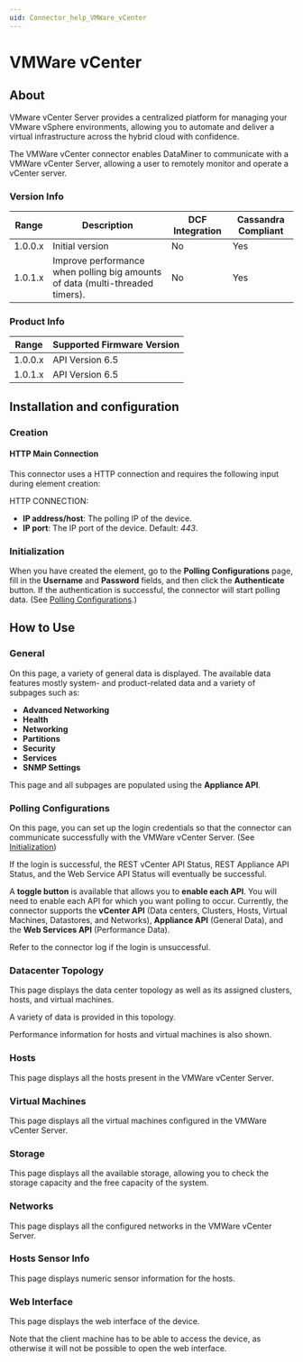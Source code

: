 ```yaml
---
uid: Connector_help_VMWare_vCenter
---
```


# VMWare vCenter

## About

VMware vCenter Server provides a centralized platform for managing your VMware vSphere environments, allowing you to automate and deliver a virtual infrastructure across the hybrid cloud with confidence.

The VMWare vCenter connector enables DataMiner to communicate with a VMWare vCenter Server, allowing a user to remotely monitor and operate a vCenter server.

### Version Info

| Range     | Description                                                                 | DCF Integration     | Cassandra Compliant     |
|------------------|------------------------------------------------------------------------------|---------------------|-------------------------|
| 1.0.0.x          | Initial version                                                              | No                  | Yes                    |
| 1.0.1.x          | Improve performance when polling big amounts of data (multi-threaded timers). | No                  | Yes                    |

### Product Info

| Range | Supported Firmware Version |
|------------------|-----------------------------|
| 1.0.0.x          | API Version 6.5             |
| 1.0.1.x          | API Version 6.5             |

## Installation and configuration

### Creation

#### HTTP Main Connection

This connector uses a HTTP connection and requires the following input during element creation:

HTTP CONNECTION:

- **IP address/host**: The polling IP of the device.
- **IP port**: The IP port of the device. Default: *443*.

### Initialization

When you have created the element, go to the **Polling Configurations** page, fill in the **Username** and **Password** fields, and then click the **Authenticate** button. If the authentication is successful, the connector will start polling data. (See [Polling Configurations](#polling-configurations).)

## How to Use

### General

On this page, a variety of general data is displayed. The available data features mostly system- and product-related data and a variety of subpages such as:

- **Advanced Networking**
- **Health**
- **Networking**
- **Partitions**
- **Security**
- **Services**
- **SNMP Settings**

This page and all subpages are populated using the **Appliance API**.

### Polling Configurations

On this page, you can set up the login credentials so that the connector can communicate successfully with the VMWare vCenter Server. (See [Initialization](#initialization))

If the login is successful, the REST vCenter API Status, REST Appliance API Status, and the Web Service API Status will eventually be successful.

A **toggle button** is available that allows you to **enable each API**. You will need to enable each API for which you want polling to occur. Currently, the connector supports the **vCenter API** (Data centers, Clusters, Hosts, Virtual Machines, Datastores, and Networks), **Appliance API** (General Data), and the **Web Services API** (Performance Data).

Refer to the connector log if the login is unsuccessful.

### Datacenter Topology

This page displays the data center topology as well as its assigned clusters, hosts, and virtual machines.

A variety of data is provided in this topology.

Performance information for hosts and virtual machines is also shown.

### Hosts

This page displays all the hosts present in the VMWare vCenter Server.

### Virtual Machines

This page displays all the virtual machines configured in the VMWare vCenter Server.

### Storage

This page displays all the available storage, allowing you to check the storage capacity and the free capacity of the system.

### Networks

This page displays all the configured networks in the VMWare vCenter Server.

### Hosts Sensor Info

This page displays numeric sensor information for the hosts.

### Web Interface

This page displays the web interface of the device.

Note that the client machine has to be able to access the device, as otherwise it will not be possible to open the web interface.
